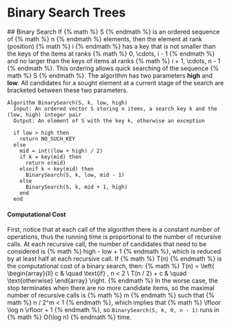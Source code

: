 # Binary Search Trees

## Binary Search
If {% math %} S {% endmath %} is an ordered sequence of {% math %} n {% endmath %} elements, then the element at rank (position) {% math %} i {% endmath %} has a key that is not smaller than the keys of the items at ranks {% math %} 0, \cdots, i - 1 {% endmath %} and no larger than the keys of items at ranks {% math %} i + 1, \cdots, n - 1 {% endmath %}. This ordering allows quick searching of the sequence {% math %} S {% endmath %}. The algorithm has two parameters **high** and **low**. All candidates for a sought element at a current stage of the search are bracketed between these two parameters.

```
Algorithm BinarySearch(S, k, low, high)
  Input: An ordered vector S storing n items, a search key k and the (low, high) integer pair
  Output: An element of S with the key k, otherwise an exception

  if low > high then
    return NO_SUCH_KEY
  else
    mid = int((low + high) / 2)
    if k = key(mid) then
      return e(mid)
    elseif k < key(mid) then
      BinarySearch(S, k, low, mid - 1)
    else
      BinarySearch(S, k, mid + 1, high)
    end
  end
```

#### Computational Cost
First, notice that at each call of the algorithm there is a constant number of operations, thus the running time is proportional to the number of recursive calls. At each recursive call, the number of candidates that need to be considered is {% math %} high - low + 1 {% endmath %}, which is reduced by at least half at each recursive call. If {% math %} T(n) {% endmath %} is the computational cost of a binary search, then:
{% math %}
T(n) = \left\{
        \begin{array}{ll}
            c & \quad \text{if} \, n < 2 \\
            T(n / 2) + c & \quad \text{otherwise}
        \end{array}
    \right.
{% endmath %}
In the worse case, the stop terminates when there are no more candidate items, so the maximal number of recursive calls is {% math %} m {% endmath %} such that {% math %} n / 2^m < 1 {% endmath %}, which implies that {% math %} \lfloor \log n \rfloor + 1 {% endmath %}, so `BinarySearch(S, k, 0, n - 1)` runs in {% math %} O(\log n) {% endmath %} time.